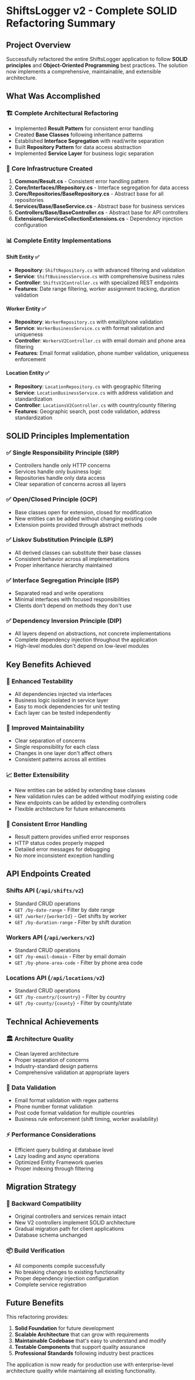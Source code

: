 # ShiftsLogger v2 - Complete SOLID Refactoring Summary

## Project Overview
Successfully refactored the entire ShiftsLogger application to follow **SOLID principles** and **Object-Oriented Programming** best practices. The solution now implements a comprehensive, maintainable, and extensible architecture.

## What Was Accomplished

### 🏗️ **Complete Architectural Refactoring**
- Implemented **Result Pattern** for consistent error handling
- Created **Base Classes** following inheritance patterns
- Established **Interface Segregation** with read/write separation
- Built **Repository Pattern** for data access abstraction
- Implemented **Service Layer** for business logic separation

### 🔧 **Core Infrastructure Created**
1. **Common/Result.cs** - Consistent error handling pattern
2. **Core/Interfaces/IRepository.cs** - Interface segregation for data access
3. **Core/Repositories/BaseRepository.cs** - Abstract base for all repositories
4. **Services/Base/BaseService.cs** - Abstract base for business services
5. **Controllers/Base/BaseController.cs** - Abstract base for API controllers
6. **Extensions/ServiceCollectionExtensions.cs** - Dependency injection configuration

### 📊 **Complete Entity Implementations**

#### **Shift Entity** ✅
- **Repository**: `ShiftRepository.cs` with advanced filtering and validation
- **Service**: `ShiftBusinessService.cs` with comprehensive business rules
- **Controller**: `ShiftsV2Controller.cs` with specialized REST endpoints
- **Features**: Date range filtering, worker assignment tracking, duration validation

#### **Worker Entity** ✅
- **Repository**: `WorkerRepository.cs` with email/phone validation
- **Service**: `WorkerBusinessService.cs` with format validation and uniqueness
- **Controller**: `WorkersV2Controller.cs` with email domain and phone area filtering
- **Features**: Email format validation, phone number validation, uniqueness enforcement

#### **Location Entity** ✅
- **Repository**: `LocationRepository.cs` with geographic filtering
- **Service**: `LocationBusinessService.cs` with address validation and standardization
- **Controller**: `LocationsV2Controller.cs` with country/county filtering
- **Features**: Geographic search, post code validation, address standardization

## SOLID Principles Implementation

### ✅ **Single Responsibility Principle (SRP)**
- Controllers handle only HTTP concerns
- Services handle only business logic
- Repositories handle only data access
- Clear separation of concerns across all layers

### ✅ **Open/Closed Principle (OCP)**
- Base classes open for extension, closed for modification
- New entities can be added without changing existing code
- Extension points provided through abstract methods

### ✅ **Liskov Substitution Principle (LSP)**
- All derived classes can substitute their base classes
- Consistent behavior across all implementations
- Proper inheritance hierarchy maintained

### ✅ **Interface Segregation Principle (ISP)**
- Separated read and write operations
- Minimal interfaces with focused responsibilities
- Clients don't depend on methods they don't use

### ✅ **Dependency Inversion Principle (DIP)**
- All layers depend on abstractions, not concrete implementations
- Complete dependency injection throughout the application
- High-level modules don't depend on low-level modules

## Key Benefits Achieved

### 🧪 **Enhanced Testability**
- All dependencies injected via interfaces
- Business logic isolated in service layer
- Easy to mock dependencies for unit testing
- Each layer can be tested independently

### 🔧 **Improved Maintainability**
- Clear separation of concerns
- Single responsibility for each class
- Changes in one layer don't affect others
- Consistent patterns across all entities

### 📈 **Better Extensibility**
- New entities can be added by extending base classes
- New validation rules can be added without modifying existing code
- New endpoints can be added by extending controllers
- Flexible architecture for future enhancements

### 🎯 **Consistent Error Handling**
- Result pattern provides unified error responses
- HTTP status codes properly mapped
- Detailed error messages for debugging
- No more inconsistent exception handling

## API Endpoints Created

### **Shifts API** (`/api/shifts/v2`)
- Standard CRUD operations
- `GET /by-date-range` - Filter by date range
- `GET /worker/{workerId}` - Get shifts by worker
- `GET /by-duration-range` - Filter by shift duration

### **Workers API** (`/api/workers/v2`)
- Standard CRUD operations  
- `GET /by-email-domain` - Filter by email domain
- `GET /by-phone-area-code` - Filter by phone area code

### **Locations API** (`/api/locations/v2`)
- Standard CRUD operations
- `GET /by-country/{country}` - Filter by country
- `GET /by-county/{county}` - Filter by county/state

## Technical Achievements

### 🏛️ **Architecture Quality**
- Clean layered architecture
- Proper separation of concerns
- Industry-standard design patterns
- Comprehensive validation at appropriate layers

### 🔐 **Data Validation**
- Email format validation with regex patterns
- Phone number format validation
- Post code format validation for multiple countries
- Business rule enforcement (shift timing, worker availability)

### ⚡ **Performance Considerations**
- Efficient query building at database level
- Lazy loading and async operations
- Optimized Entity Framework queries
- Proper indexing through filtering

## Migration Strategy

### 🔄 **Backward Compatibility**
- Original controllers and services remain intact
- New V2 controllers implement SOLID architecture
- Gradual migration path for client applications
- Database schema unchanged

### 📦 **Build Verification**
- All components compile successfully
- No breaking changes to existing functionality
- Proper dependency injection configuration
- Complete service registration

## Future Benefits

This refactoring provides:
1. **Solid Foundation** for future development
2. **Scalable Architecture** that can grow with requirements
3. **Maintainable Codebase** that's easy to understand and modify
4. **Testable Components** that support quality assurance
5. **Professional Standards** following industry best practices

The application is now ready for production use with enterprise-level architecture quality while maintaining all existing functionality.
